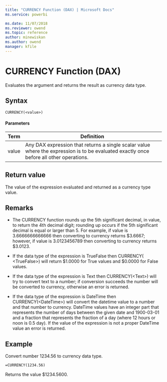 ```yaml
---
title: "CURRENCY Function (DAX) | Microsoft Docs"
ms.service: powerbi 

ms.date: 11/07/2018
ms.reviewer: owend
ms.topic: reference
author: minewiskan
ms.author: owend
manager: kfile
---
```

# CURRENCY Function (DAX)
Evaluates the argument and returns the result as currency data type.  
  
## Syntax  
  
```dax
CURRENCY(<value>)  
```
  
#### Parameters  

|Term|Definition|  
|--------|--------------|  
|value|Any DAX expression that returns a single scalar value where the expression is to be evaluated exactly once before all other operations. |  

  
## Return value  
The value of the expression evaluated and returned as a currency type value.  
  
## Remarks  
  
-   The CURRENCY function rounds up the 5th significant decimal, in value, to return the 4th decimal digit; rounding up occurs if the 5th significant decimal is equal or larger than 5. For example, if value is 3.6666666666666 then converting to currency returns $3.6667; however, if value is 3.0123456789 then converting to currency returns $3.0123.  
  
-   If the data type of the expression is TrueFalse then CURRENCY( &lt;TrueFalse&gt;) will return $1.0000 for True values and $0.0000 for False values.  
  
-   If the data type of the expression is Text then CURRENCY(&lt;Text&gt;) will try to convert text to a number; if conversion succeeds the number will be converted to currency, otherwise an error is returned.  
  
-   If the data type of the expression is DateTime then CURRENCY(&lt;DateTime&gt;) will convert the datetime value to a number and that number to currency. DateTime values have an integer part that represents the number of days between the given date and 1900-03-01 and a fraction that represents the fraction of a day (where 12 hours or noon is 0.5 day). If the value of the expression is not a proper DateTime value an error is returned.  
  
## Example  
Convert number 1234.56 to currency data type.  
  
```dax
=CURRENCY(1234.56)  
```

Returns the value $1234.5600.  
  
